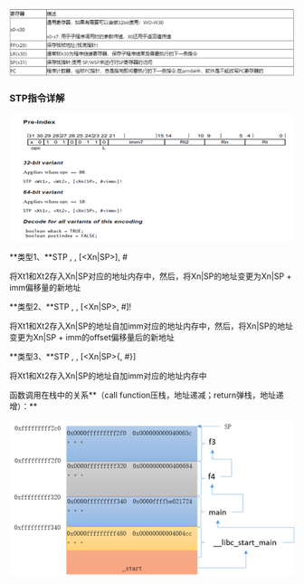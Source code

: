 ![](.\reg.png)



### STP指令详解

![](.\stp.png)

**类型1、**STP <Xt1>, <Xt2>, [<Xn|SP>], #<imm>

将Xt1和Xt2存入Xn|SP对应的地址内存中，然后，将Xn|SP的地址变更为Xn|SP + imm偏移量的新地址

**类型2、**STP <Xt1>, <Xt2>, [<Xn|SP>, #<imm>]!

将Xt1和Xt2存入Xn|SP的地址自加imm对应的地址内存中，然后，将Xn|SP的地址变更为Xn|SP + imm的offset偏移量后的新地址

**类型3、**STP <Xt1>, <Xt2>, [<Xn|SP>{, #<imm>}]

将Xt1和Xt2存入Xn|SP的地址自加imm对应的地址内存中



函数调用在栈中的关系**（call function压栈，地址递减；return弹栈，地址递增）：**

![](.\sp.png)